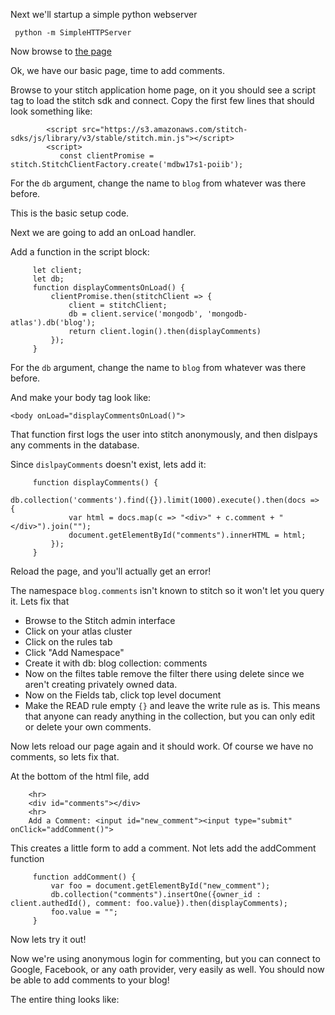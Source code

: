 
Next we'll startup a simple python webserver

     python -m SimpleHTTPServer

Now browse to [the page](http://localhost:8000/blog.html)

Ok, we have our basic page, time to add comments.

Browse to your stitch application home page, on it you should see a script tag to load the stitch sdk and connect.
Copy the first few lines that should look something like:

            <script src="https://s3.amazonaws.com/stitch-sdks/js/library/v3/stable/stitch.min.js"></script>
            <script>
               const clientPromise = stitch.StitchClientFactory.create('mdbw17s1-poiib');

For the `db` argument, change the name to `blog` from whatever was there before.

This is the basic setup code.

Next we are going to add an onLoad handler.

Add a function in the script block:

         let client;
         let db;
         function displayCommentsOnLoad() {
             clientPromise.then(stitchClient => {
                 client = stitchClient;
                 db = client.service('mongodb', 'mongodb-atlas').db('blog');
                 return client.login().then(displayComments)
             });
         }

For the `db` argument, change the name to `blog` from whatever was there before.

And make your body tag look like:

    <body onLoad="displayCommentsOnLoad()">

That function first logs the user into stitch anonymously, and then dislpays any comments in the database.

Since `dislpayComments` doesn't exist, lets add it:

         function displayComments() {
             db.collection('comments').find({}).limit(1000).execute().then(docs => {
                 var html = docs.map(c => "<div>" + c.comment + "</div>").join("");
                 document.getElementById("comments").innerHTML = html;
             });
         }

Reload the page, and you'll actually get an error!

The namespace `blog.comments` isn't known to stitch so it won't let you query it.
Lets fix that
* Browse to the Stitch admin interface
* Click on your atlas cluster
* Click on the rules tab
* Click "Add Namespace"
* Create it with db: blog collection: comments
* Now on the filtes table remove the filter there using delete since we aren't creating privately owned data.
* Now on the Fields tab, click top level document
* Make the READ rule empty `{}` and leave the write rule as is. This means that anyone can ready anything in the collection, but you can only edit or delete your own comments.

Now lets reload our page again and it should work.
Of course we have no comments, so lets fix that.

At the bottom of the html file, add

        <hr>
        <div id="comments"></div>
        <hr>
        Add a Comment: <input id="new_comment"><input type="submit" onClick="addComment()">

This creates a little form to add a comment.
Not lets add the addComment function

         function addComment() {
             var foo = document.getElementById("new_comment");
             db.collection("comments").insertOne({owner_id : client.authedId(), comment: foo.value}).then(displayComments);
             foo.value = "";
         }

Now lets try it out!

Now we're using anonymous login for commenting, but you can connect to Google, Facebook, or any oath provider, very easily as well.
You should now be able to add comments to your blog!

The entire thing looks like:






